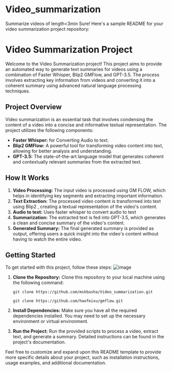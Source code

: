 # Video_summarization
Summarize videos of length&lt;3min
Sure! Here's a sample README for your video summarization project repository:

# Video Summarization Project

Welcome to the Video Summarization project! This project aims to provide an automated way to generate text summaries for videos using a combination of Faster Whisper, Blip2 GMFlow, and GPT-3.5. The process involves extracting key information from videos and converting it into a coherent summary using advanced natural language processing techniques.

## Project Overview

Video summarization is an essential task that involves condensing the content of a video into a concise and informative textual representation. The project utilizes the following components:

- **Faster Whisper:** for Converting Audio to text.
- **Blip2 GMFlow:** A powerful tool for transforming video content into text, allowing for better analysis and understanding.
- **GPT-3.5:** The state-of-the-art language model that generates coherent and contextually relevant summaries from the extracted text.

## How It Works

1. **Video Processing:** The input video is processed using GM FLOW, which helps in identifying key segments and extracting important information.
2. **Text Extraction:** The processed video content is transformed into text using Blip2 , creating a textual representation of the video's content.
3. **Audio to text:** Uses faster whisper to convert audio to text
4. **Summarization:** The extracted text is fed into GPT-3.5, which generates a clean and concise summary of the video's content.
5. **Generated Summary:** The final generated summary is provided as output, offering users a quick insight into the video's content without having to watch the entire video.

## Getting Started

To get started with this project, follow these steps:
![image](https://github.com/mskbasha/Video_summarization/assets/110763051/54d307c2-91ae-4257-89cc-91c27e4c4a3d)

1. **Clone the Repository:** Clone this repository to your local machine using the following command:
   ```
   git clone https://github.com/mskbasha/Video_summarization.git
   ```
   ```
   git clone https://github.com/haofeixu/gmflow.git
   ```

2. **Install Dependencies:** Make sure you have all the required dependencies installed. You may need to set up the necessary environment or virtual environment.

3. **Run the Project:** Run the provided scripts to process a video, extract text, and generate a summary. Detailed instructions can be found in the project's documentation.


Feel free to customize and expand upon this README template to provide more specific details about your project, such as installation instructions, usage examples, and additional documentation.
